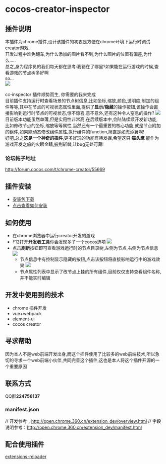 # cocos-creator-inspector
## 插件说明
本插件为chrome插件,设计该插件的初衷是方便在chrome环境下运行时调试creator游戏.   
开发过程中难免翻车,为什么添加的图片看不到,为什么图片的位置有偏差,为什么.....    
总之,身为程序员的我们每天都在思考:我错在了哪里?如果能在运行游戏的时候,查看游戏的节点树多好啊    
so...       
![](../doc/CreatorInspector/icon.png)   

cc-inspector 插件顺势而生, 你需要的我来完成   
目前插件支持运行时查看场景的节点树信息,比如坐标,缩放,颜色,透明度,附加的组件等等,其中在节点的可视状态属性里面,提供了**显示/隐藏**的操作按钮,该操作会直接影响到运行时节点的可视状态,惊不惊喜,意不意外,还有这种令人窒息的操作? 
![](http://imgsrc.baidu.com/forum/pic/item/2cdeec1190ef76c6371dd3dd9616fdfaae516778.jpg)  
目前版本功能虽然单薄,但是实用性非常高,在后续版本中,会陆陆续续开发新功能,比如修改节点的坐标,缩放等等属性,当然还有一个最重要的核心功能,就是节点附加的组件,如果能动态修改组件属性,执行组件的function,简直是如虎添翼啊!     
好吧,总之**这是一个神奇的插件**,更多好玩的功能有待发掘,希望这只 **猫头鹰** 能作为游戏开发之旅的火眼金睛,披荆斩棘,让bug无处可藏!

### 论坛帖子地址
 http://forum.cocos.com/t/chrome-creator/55669

## 插件安装
- [安装包下载](http://7xq9nm.com1.z0.glb.clouddn.com/ccInspector_v1.1.zip)   
- [点击查看如何安装](../doc/CreatorInspector/install/README.md)
## 如何使用
- 在chrome浏览器中运行creator开发的游戏
- F12打开**开发者工具**你会发现多了一个cocos选项
  ![](../doc/CreatorInspector/scene1.png)
- 点击**刷新**按钮即可查看游戏运行时的节点目录树,左侧为节点,右侧为节点信息
  ![](../doc/CreatorInspector/scene3.png) 
  - 节点信息中有控制显示隐藏的按钮,点击该按钮将直接影响运行中的游戏效果
    ![](../doc/CreatorInspector/showHideNode.gif) 
  - 节点属性列表中显示了改节点上挂的所有组件,目前仅仅支持查看组件名称,并不能实时编辑   
## 开发中使用到的技术
- chrome 插件开发
- vue+webpack
- element-ui    
- cocos creator
## 寻求帮助
因为本人不是web前端开发出身,而这个插件使用了比较多的web前端技术,所以急切的寻求一个web前端小伙伴,共同完善这个插件,这也是本人将这个插件开源的一个重要原因
## 联系方式
QQ群**224756137**

### manifest.json
// 开发参考：http://open.chrome.360.cn/extension_dev/overview.html
// 字段说明参考：http://open.chrome.360.cn/extension_dev/manifest.html

## 配合使用插件
[extensions-reloader](https://chrome.google.com/webstore/detail/extensions-reloader/fimgfedafeadlieiabdeeaodndnlbhid?utm_source=chrome-ntp-icon)
